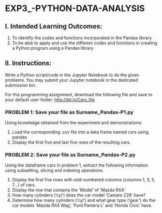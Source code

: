 # EXP3_-PYTHON-DATA-ANALYSIS
## I. Intended Learning Outcomes:
1. To identify the codes and functions incorporated in the Pandas library
2. To be able to apply and use the different codes and functions in creating a Python program using a Pandas library

   
## II. Instructions:
Write a Python script/code in the Jupyter Notebook to do the given problems. You may submit your Jupyter
notebook in the dedicated submission bin.

For this programming assignment, download the following file and save to your default user folder:
http://bit.ly/Cars_file


### PROBLEM 1: Save your file as Surname_Pandas-P1.py
Using knowledge obtained from the experiment and demonstrations:
1. Load the corresponding .csv file into a data frame named cars using pandas
2. Display the first five and last five rows of the resulting cars.


### PROBLEM 2: Save your file as Surname_Pandas-P2.py
Using the dataframe cars in problem 1, extract the following information using subsetting, slicing and indexing operations.
1. Display the first five rows with odd-numbered columns (columns 1, 3, 5, 7...) of cars.
2. Display the row that contains the ‘Model’ of ‘Mazda RX4’.
3. How many cylinders (‘cyl’) does the car model ‘Camaro Z28’ have?
4. Determine how many cylinders (‘cyl’) and what gear type (‘gear’) do the car models ‘Mazda RX4 Wag’, ‘Ford Pantera L’ and ‘Honda Civic’ have.

